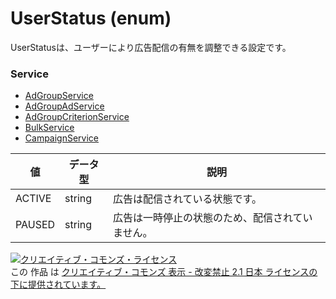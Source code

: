 # UserStatus (enum)
UserStatusは、ユーザーにより広告配信の有無を調整できる設定です。
### Service
+ [AdGroupService](../services/AdGroupService.md)
+ [AdGroupAdService](../services/AdGroupAdService.md)
+ [AdGroupCriterionService](../services/AdGroupCriterionService.md)
+ [BulkService](../services/BulkService.md)
+ [CampaignService](../services/CampaignService.md)

| 値 | データ型 | 説明 | 
|---|---|---|
| ACTIVE| string| 広告は配信されている状態です。 |
| PAUSED| string| 広告は一時停止の状態のため、配信されていません。 |

<a rel="license" href="http://creativecommons.org/licenses/by-nd/2.1/jp/"><img alt="クリエイティブ・コモンズ・ライセンス" style="border-width:0" src="https://i.creativecommons.org/l/by-nd/2.1/jp/88x31.png" /></a><br />この 作品 は <a rel="license" href="http://creativecommons.org/licenses/by-nd/2.1/jp/">クリエイティブ・コモンズ 表示 - 改変禁止 2.1 日本 ライセンスの下に提供されています。</a>
